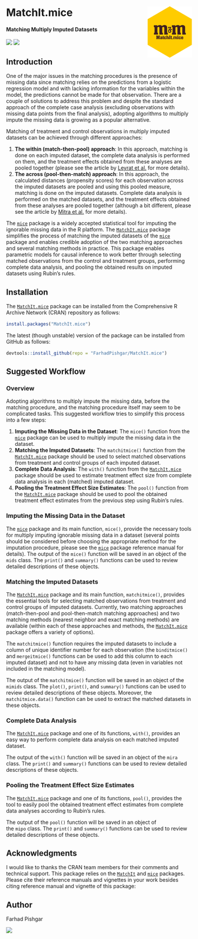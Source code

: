# MatchIt.mice <img src="man/figure/logo.png" align="right" width="120" />

<!-- badges: start -->
#### Matching Multiply Imputed Datasets
<!-- badges: end -->

[![](https://img.shields.io/badge/CRAN%20version-3.0.1-orange.svg?color=yellow&style=for-the-badge)](https://cran.r-project.org/package=MatchIt.mice)
[![](https://img.shields.io/badge/github%20version-3.0.1-orange.svg?color=yellow&style=for-the-badge)](https://github.com/FarhadPishgar/MatchIt.mice)

## Introduction

One of the major issues in the matching procedures is the presence of missing data since matching relies on the predictions from a logistic regression model and with lacking information for the variables within the model, the predictions cannot be made for that observation. There are a couple of solutions to address this problem and despite the standard approach of the complete case analysis (excluding observations with missing data points from the final analysis), adopting algorithms to multiply impute the missing data is growing as a popular alternative.

Matching of treatment and control observations in multiply imputed datasets can be achieved through different approaches:

1. **The within (match-then-pool) approach**: In this approach, matching is done on each imputed dataset, the complete data analysis is performed on them, and the treatment effects obtained from these analyses are pooled together (please see the article by [Leyrat et al.](https://www.ncbi.nlm.nih.gov/pubmed/28573919) for more details).
2. **The across (pool-then-match) approach**: In this approach, the calculated distances (propensity scores) for each observation across the imputed datasets are pooled and using this pooled measure, matching is done on the imputed datasets. Complete data analysis is performed on the matched datasets, and the treatment effects obtained from these analyses are pooled together (although a bit different, please see the article by [Mitra et al.](https://www.ncbi.nlm.nih.gov/pubmed/22687877) for more details).

The [`mice`](https://cran.r-project.org/package=mice) package is a widely accepted statistical tool for imputing the ignorable missing data in the R platform. The [`MatchIt.mice`](https://cran.r-project.org/package=MatchIt.mice) package simplifies the process of matching the imputed datasets of the [`mice`](https://cran.r-project.org/package=mice) package and enables credible adoption of the two matching approaches and several matching methods in practice. This package enables parametric models for causal inference to work better through selecting matched observations from the control and treatment groups, performing complete data analysis, and pooling the obtained results on imputed datasets using Rubin’s rules.

## Installation

The [`MatchIt.mice`](https://cran.r-project.org/package=MatchIt.mice) package can be installed from the Comprehensive R Archive Network (CRAN) repository as follows:

``` r
install.packages("MatchIt.mice")
```

The latest (though unstable) version of the package can be installed from GitHub as follows:

``` r
devtools::install_github(repo = "FarhadPishgar/MatchIt.mice")
```

## Suggested Workflow

### Overview

Adopting algorithms to multiply impute the missing data, before the matching procedure, and the matching procedure itself may seem to be complicated tasks. This suggested workflow tries to simplify this process into a few steps:

1. **Imputing the Missing Data in the Dataset**: The `mice()` function from the [`mice`](https://cran.r-project.org/package=mice) package can be used to multiply impute the missing data in the dataset.
2. **Matching the Imputed Datasets**: The `matchitmice()` function from the [`MatchIt.mice`](https://cran.r-project.org/package=MatchIt.mice) package should be used to select matched observations from treatment and control groups of each imputed dataset.
3. **Complete Data Analysis**: The `with()` function from the [`MatchIt.mice`](https://cran.r-project.org/package=MatchIt.mice) package should be used to estimate treatment effect size from complete data analysis in each (matched) imputed dataset.
4. **Pooling the Treatment Effect Size Estimates**: The `pool()` function from the [`MatchIt.mice`](https://cran.r-project.org/package=MatchIt.mice) package should be used to pool the obtained treatment effect estimates from the previous step using Rubin’s rules.

### Imputing the Missing Data in the Dataset

The [`mice`](https://cran.r-project.org/package=mice) package and its main function, `mice()`, provide the necessary tools for multiply imputing ignorable missing data in a dataset (several points should be considered before choosing the appropriate method for the imputation procedure, please see the [`mice`](https://cran.r-project.org/package=mice) package reference manual for details). The output of the `mice()` function will be saved in an object of the `mids` class. The `print()` and `summary()` functions can be used to review detailed descriptions of these objects.

### Matching the Imputed Datasets

The [`MatchIt.mice`](https://cran.r-project.org/package=MatchIt.mice) package and its main function, `matchitmice()`, provides the essential tools for selecting matched observations from treatment and control groups of imputed datasets. Currently, two matching approaches (match-then-pool and pool-then-match matching approaches) and two matching methods (nearest neighbor and exact matching methods) are available (within each of these approaches and methods, the [`MatchIt.mice`](https://cran.r-project.org/package=MatchIt.mice) package offers a variety of options).

The `matchitmice()` function requires the imputed datasets to include a column of unique identifier number for each observation (the `binditmice()` and `mergeitmice()` functions can be used to add this column to each imputed dataset) and not to have any missing data (even in variables not included in the matching model).

The output of the `matchitmice()` function will be saved in an object of the `mimids` class. The `plot()`, `print()`, and `summary()` functions can be used to review detailed descriptions of these objects. Moreover, the `matchitmice.data()` function can be used to extract the matched datasets in these objects.

### Complete Data Analysis

The [`MatchIt.mice`](https://cran.r-project.org/package=MatchIt.mice) package and one of its functions, `with()`, provides an easy way to perform complete data analysis on each matched imputed dataset.

The output of the `with()` function will be saved in an object of the `mira` class. The `print()` and `summary()` functions can be used to review detailed descriptions of these objects.

### Pooling the Treatment Effect Size Estimates
The [`MatchIt.mice`](https://cran.r-project.org/package=MatchIt.mice) package and one of its functions, `pool()`, provides the tool to easily pool the obtained treatment effect estimates from complete data analyses according to Rubin’s rules.

The output of the `pool()` function will be saved in an object of the `mipo` class. The `print()` and `summary()` functions can be used to review detailed descriptions of these objects.

## Acknowledgments
I would like to thanks the CRAN team members for their comments and technical support. This package relies on the [`MatchIt`](https://cran.r-project.org/package=MatchIt) and [`mice`](https://cran.r-project.org/package=mice) packages. Please cite their reference manuals and vignettes in your work besides citing reference manual and vignette of this package:

## Author
Farhad Pishgar

[![](https://img.shields.io/twitter/follow/FarhadPishgar.svg?color=yellow&style=for-the-badge)](https://twitter.com/FarhadPishgar)
